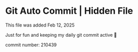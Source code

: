 # Git Auto Commit | Hidden File

This file was added Feb 12, 2025

Just for fun and keeping my daily git commit active 🤪

commit number: 210439
